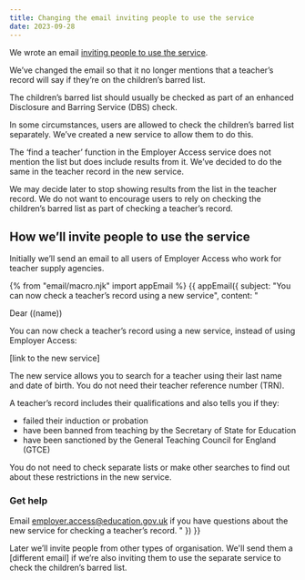 ```yaml
---
title: Changing the email inviting people to use the service
date: 2023-09-28
---
```


We wrote an email [inviting people to use the service](/check-the-record-of-a-teacher/inviting-people-to-use-the-service).

We’ve changed the email so that it no longer mentions that a teacher’s record will say if they’re on the children’s barred list.

The children’s barred list should usually be checked as part of an enhanced Disclosure and Barring Service (DBS) check.

In some circumstances, users are allowed to check the children’s barred list separately. We’ve created a new service to allow them to do this.

The ‘find a teacher’ function in the Employer Access service does not mention the list but does include results from it. We’ve decided to do the same in the teacher record in the new service.

We may decide later to stop showing results from the list in the teacher record. We do not want to encourage users to rely on checking the children’s barred list as part of checking a teacher’s record.

## How we’ll invite people to use the service

Initially we’ll send an email to all users of Employer Access who work for teacher supply agencies.

{% from "email/macro.njk" import appEmail %}
{{ appEmail({
  subject: "You can now check a teacher’s record using a new service",
  content: "

Dear ((name))

You can now check a teacher’s record using a new service, instead of using Employer Access:

[link to the new service]

The new service allows you to search for a teacher using their last name and date of birth. You do not need their teacher reference number (TRN).

A teacher’s record includes their qualifications and also tells you if they:

- failed their induction or probation
- have been banned from teaching by the Secretary of State for Education
- have been sanctioned by the General Teaching Council for England (GTCE)

You do not need to check separate lists or make other searches to find out about these restrictions in the new service.

### Get help

Email employer.access@education.gov.uk if you have questions about the new service for checking a teacher’s record.
"
}) }}

Later we’ll invite people from other types of organisation. We'll send them a [different email] if we’re also inviting them to use the separate service to check the children’s barred list.
